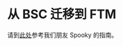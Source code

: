 # 从 BSC 迁移到 FTM

请到[此处](https://docs.spookyswap.finance/getting-started/bridge-from-bsc-to-ftm)参考我们朋友 Spooky 的指南。
